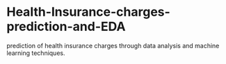 # Health-Insurance-charges-prediction-and-EDA
 prediction of health insurance charges through data analysis and machine learning techniques.
